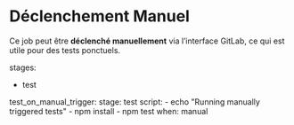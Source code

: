 # Déclenchement Manuel


Ce job peut être **déclenché manuellement** via l’interface GitLab, ce qui est utile pour des tests ponctuels.

stages:
  - test

test_on_manual_trigger:
  stage: test
  script:
    - echo "Running manually triggered tests"
    - npm install
    - npm test
  when: manual
